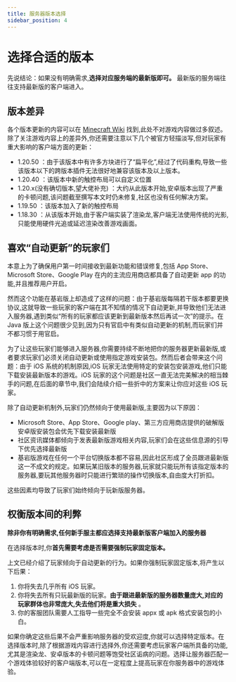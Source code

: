 ```yaml
---
title: 服务器版本选择
sidebar_position: 4
---
```

# 选择合适的版本

先说结论：如果没有明确需求,**选择对应服务端的最新版即可。** 最新版的服务端往往支持最新版的客户端进入。

## 版本差异

各个版本更新的内容可以在 [Minecraft Wiki](https://zh.minecraft.wiki) 找到,此处不对游戏内容做过多叙述。除了关注游戏内容上的差异外,你还需要注意以下几个被官方轻描淡写,但对玩家有重大影响的客户端方面的更新：
- 1.20.50 ：由于该版本中有许多方块进行了“扁平化”,经过了代码重构,导致一些该版本以下的跨版本插件无法很好地兼容该版本及以上版本。
- 1.20.40 ：该版本中新的触控布局可以自定义位置
- 1.20.x(没有确切版本,望大佬补充) ：大约从此版本开始,安卓版本出现了严重的卡顿问题,该问题截至撰写本文时仍未修复,社区也没有任何解决方案。
- 1.19.50 ：该版本加入了新的触控布局
- 1.18.30 ：从该版本开始,由于客户端实装了渲染龙,客户端无法使用传统的光影,只能使用硬件光追或延迟渲染改善游戏画面。

## 喜欢“自动更新”的玩家们

本意上为了确保用户第一时间接收到最新功能和错误修复,包括 App Store、Microsoft Store、Google Play 在内的主流应用商店都具备了自动更新 app 的功能,并且推荐用户开启。

然而这个功能在基岩版上却造成了这样的问题：由于基岩版每隔若干版本都要更换协议,这就导致一些玩家的客户端在其不知情的情况下自动更新,并导致他们无法进入服务器,遇到类似“所有的玩家都应该更新到最新版本然后再试一次”的提示。在 Java 版上这个问题很少见到,因为只有官启中有类似自动更新的机制,而玩家们并不都习惯于用官启。

为了让这些玩家们能够进入服务器,你需要持续不断地把你的服务器更新最新版,或者要求玩家们必须关闭自动更新或使用指定游戏安装包。然而后者会带来这个问题：由于 iOS 系统的机制原因,iOS 玩家无法使用特定的安装包安装游戏,他们只能下载安装最新版本的游戏。iOS 玩家的这个问题是社区一直无法完美解决的相当棘手的问题,在后面的章节中,我们会陆续介绍一些折中的方案来让你应对这些 iOS 玩家。

除了自动更新机制外,玩家们仍然倾向于使用最新版,主要因为以下原因：
- Microsoft Store、App Store、Google play、第三方应用商店提供的破解版安卓版安装包会优先下载安装最新版
- 社区资讯媒体都倾向于发表最新版游戏相关内容,玩家们会在这些信息源的引导下优先选择最新版
- 基岩版游戏在任何一个平台切换版本都不容易,因此社区形成了全员跟进最新版这一不成文的规定。如果玩某旧版本的服务器,玩家就只能玩所有该指定版本的服务器,要玩其他服务器时只能进行繁琐的操作切换版本,自由度大打折扣。

这些因素均导致了玩家们始终倾向于玩新版服务器。

## 权衡版本间的利弊

**除非你有明确需求,任何新手服主都应选择支持最新版客户端加入的服务器**

在选择版本时,你**首先需要考虑是否需要强制玩家固定版本。**

上文已经介绍了玩家倾向于自动更新的行为。如果你强制玩家固定版本,将产生以下后果：
1. 你将失去几乎所有 iOS 玩家。
2. 你将失去所有只玩最新版的玩家。**由于跟进最新版的服务器数量庞大,对应的玩家群体也非常庞大,失去他们将是重大损失** 。
3. 你的客服团队需要人工指导一些完全不会安装 appx 或 apk 格式安装包的小白。

如果你确定这些后果不会严重影响服务器的受欢迎度,你就可以选择特定版本。在选择版本时,除了根据游戏内容进行选择外,你还需要考虑玩家客户端所具备的功能,尤其是渲染龙、安卓版本的卡顿问题等饱受社区诟病的问题。选择让服务器匹配一个游戏体验较好的客户端版本,可以在一定程度上提高玩家在你服务器中的游戏体验。

